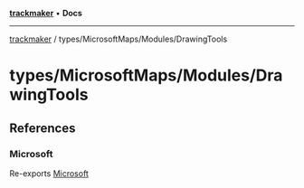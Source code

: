 [**trackmaker**](../../../README.md) • **Docs**

***

[trackmaker](../../../modules.md) / types/MicrosoftMaps/Modules/DrawingTools

# types/MicrosoftMaps/Modules/DrawingTools

## References

### Microsoft

Re-exports [Microsoft](../ConfigurationDrivenMaps/namespaces/Microsoft/README.md)
